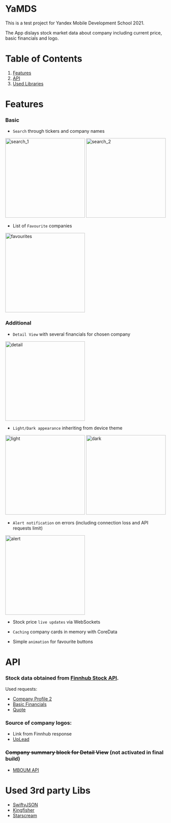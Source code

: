 # YaMDS

This is a test project for Yandex Mobile Development School 2021.

The App dislays stock market data about company including current price, basic financials and logo.

# Table of Contents
1. [Features](#Features)
2. [API](#API)
3. [Used Libraries](#Used-3rd-party-Libs)

# Features

### Basic
- `Search` through tickers and company names

<img src="Screenshots/search_1.PNG" alt="search_1" width="250"/>  <img src="Screenshots/search_2.PNG" alt="search_2" width="250"/>

- List of `Favourite` companies

<img src="Screenshots/favourites.PNG" alt="favourites" width="250"/>

### Additional
- `Detail View` with several financials for chosen company

<img src="Screenshots/detail.PNG" alt="detail" width="250"/>

- `Light/Dark appearance` inheriting from device theme

<img src="Screenshots/stocks.PNG" alt="light" width="250"/>  <img src="Screenshots/stocks_dark.PNG" alt="dark" width="250"/>

- `Alert notification` on errors (including connection loss and API requests limit)

<img src="Screenshots/alert.PNG" alt="alert" width="250"/>

- Stock price `live updates` via WebSockets

- `Caching` company cards in memory with CoreData

- Simple `animation` for favourite buttons

# API
### Stock data obtained from [Finnhub Stock API](https://finnhub.io/docs/api).
Used requests:
- [Company Profile 2](https://finnhub.io/docs/api/company-profile2)
- [Basic Financials](https://finnhub.io/docs/api/company-basic-financials)
- [Quote](https://finnhub.io/docs/api/quote)

### Source of company logos:
- Link from Finnhub response
- [UpLead](https://docs.uplead.com/#company-logo-api)

### ~~Company summary block for Detail View~~ (not activated in final build)
- [MBOUM API](https://mboum.com/api/documentation#profile)

# Used 3rd party Libs
- [SwiftyJSON](https://github.com/SwiftyJSON/SwiftyJSON)
- [Kingfisher](https://github.com/onevcat/Kingfisher)
- [Starscream](https://github.com/daltoniam/Starscream)
